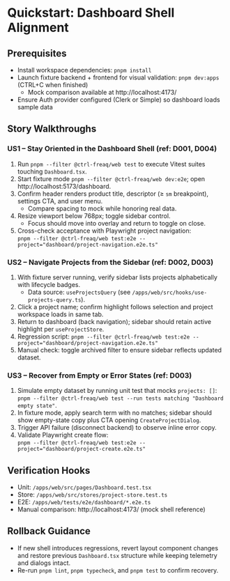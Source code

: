 # Quickstart: Dashboard Shell Alignment

## Prerequisites

- Install workspace dependencies: `pnpm install`
- Launch fixture backend + frontend for visual validation: `pnpm dev:apps`
  (CTRL+C when finished)
  - Mock comparison available at http://localhost:4173/
- Ensure Auth provider configured (Clerk or Simple) so dashboard loads sample
  data

## Story Walkthroughs

### US1 – Stay Oriented in the Dashboard Shell (ref: D001, D004)

1. Run `pnpm --filter @ctrl-freaq/web test` to execute Vitest suites touching
   `Dashboard.tsx`.
2. Start fixture mode `pnpm --filter @ctrl-freaq/web dev:e2e`; open
   http://localhost:5173/dashboard.
3. Confirm header renders product title, descriptor (≥ `sm` breakpoint),
   settings CTA, and user menu.
   - Compare spacing to mock while honoring real data.
4. Resize viewport below 768px; toggle sidebar control.
   - Focus should move into overlay and return to toggle on close.
5. Cross-check acceptance with Playwright project navigation:  
   `pnpm --filter @ctrl-freaq/web test:e2e --project="dashboard/project-navigation.e2e.ts"`

### US2 – Navigate Projects from the Sidebar (ref: D002, D003)

1. With fixture server running, verify sidebar lists projects alphabetically
   with lifecycle badges.
   - Data source: `useProjectsQuery` (see
     `/apps/web/src/hooks/use-projects-query.ts`).
2. Click a project name; confirm highlight follows selection and project
   workspace loads in same tab.
3. Return to dashboard (back navigation); sidebar should retain active highlight
   per `useProjectStore`.
4. Regression script:
   `pnpm --filter @ctrl-freaq/web test:e2e --project="dashboard/project-navigation.e2e.ts"`
5. Manual check: toggle archived filter to ensure sidebar reflects updated
   dataset.

### US3 – Recover from Empty or Error States (ref: D003)

1. Simulate empty dataset by running unit test that mocks `projects: []`:  
   `pnpm --filter @ctrl-freaq/web test --run tests matching "Dashboard empty state"`.
2. In fixture mode, apply search term with no matches; sidebar should show
   empty-state copy plus CTA opening `CreateProjectDialog`.
3. Trigger API failure (disconnect backend) to observe inline error copy.
4. Validate Playwright create flow:  
   `pnpm --filter @ctrl-freaq/web test:e2e --project="dashboard/project-create.e2e.ts"`

## Verification Hooks

- Unit: `/apps/web/src/pages/Dashboard.test.tsx`
- Store: `/apps/web/src/stores/project-store.test.ts`
- E2E: `/apps/web/tests/e2e/dashboard/*.e2e.ts`
- Manual comparison: http://localhost:4173/ (mock shell reference)

## Rollback Guidance

- If new shell introduces regressions, revert layout component changes and
  restore previous `Dashboard.tsx` structure while keeping telemetry and dialogs
  intact.
- Re-run `pnpm lint`, `pnpm typecheck`, and `pnpm test` to confirm recovery.
